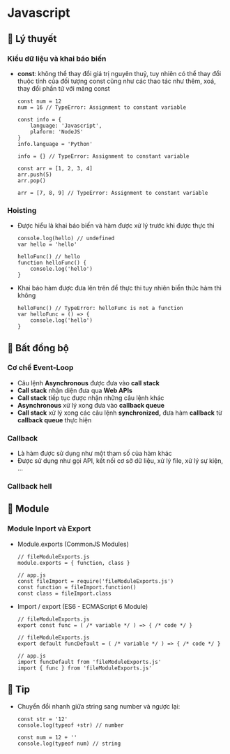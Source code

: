 # **Javascript**

## 🔹 Lý thuyết

### Kiểu dữ liệu và khai báo biến
- **const**: không thể thay đổi giá trị nguyên thuỷ, tuy nhiên có thể thay đổi thuộc tính của đối tượng const cũng như các thao tác như thêm, xoá, thay đổi phần tử với mảng const
    ``` JS
    const num = 12
    num = 16 // TypeError: Assignment to constant variable

    const info = {
        language: 'Javascript',
        plaform: 'NodeJS'
    }
    info.language = 'Python'

    info = {} // TypeError: Assignment to constant variable

    const arr = [1, 2, 3, 4]
    arr.push(5)
    arr.pop()

    arr = [7, 8, 9] // TypeError: Assignment to constant variable
    ```
### Hoisting
- Được hiểu là khai báo biến và hàm được xử lý trước khi được thực thi 
    ``` JS
    console.log(hello) // undefined
    var hello = 'hello'

    helloFunc() // hello
    function helloFunc() {
        console.log('hello')
    }
    ```
- Khai báo hàm được đưa lên trên để thực thi tuy nhiên biển thức hàm thì không
    ``` JS
    helloFunc() // TypeError: helloFunc is not a function
    var helloFunc = () => {
        console.log('hello')
    }
    ```
## 🔹 Bất đồng bộ

### Cơ chế Event-Loop
- Câu lệnh **Asynchronous** được đưa vào **call stack**
- **Call stack** nhận diện đưa qua **Web APIs**
- **Call stack** tiếp tục được nhận những câu lệnh khác
- **Asynchronous** xử lý xong đưa vào **callback queue**
- **Call stack** xử lý xong các câu lệnh **synchronized,** đưa hàm **callback** từ **callback queue** thực hiện

### Callback
- Là hàm được sử dụng như một tham số của hàm khác
- Được sử dụng như gọi API, kết nối cơ sở dữ liệu, xử lý file, xử lý sự kiện, ...

### Callback hell

## 🔹 Module

### Module Inport và Export
- Module.exports (CommonJS Modules)
    ``` JS
    // fileModuleExports.js
    module.exports = { function, class }
    
    // app.js
    const fileImport = require('fileModuleExports.js')
    const function = fileImport.function()
    const class = fileImport.class
    ```
    
- Import / export (ES6 - ECMAScript 6 Module)
    ``` JS
    // fileModuleExports.js
    export const func = ( /* variable */ ) => { /* code */ }

    // fileModuleExports.js
    export default funcDefault = ( /* variable */ ) => { /* code */ }

    // app.js
    import funcDefault from 'fileModuleExports.js'
    import { func } from 'fileModuleExports.js'
    ```

## 🔹 Tip
- Chuyển đổi nhanh giữa string sang number và ngược 
lại: 
    ``` JS
    const str = '12'
    console.log(typeof +str) // number

    const num = 12 + ''
    console.log(typeof num) // string
    ```